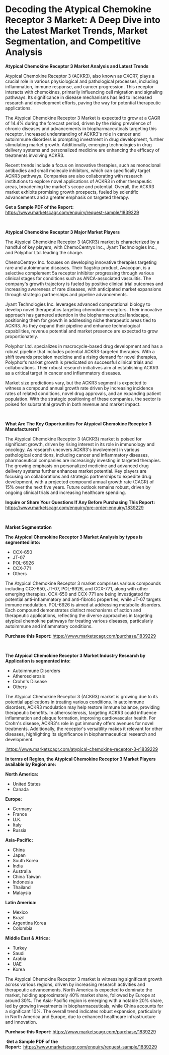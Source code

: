 <p><h1>Decoding the Atypical Chemokine Receptor 3 Market: A Deep Dive into the Latest Market Trends, Market Segmentation, and Competitive Analysis</h1></p><p><strong>Atypical Chemokine Receptor 3 Market Analysis and Latest Trends</strong></p>
<p><p>Atypical Chemokine Receptor 3 (ACKR3), also known as CXCR7, plays a crucial role in various physiological and pathological processes, including inflammation, immune response, and cancer progression. This receptor interacts with chemokines, primarily influencing cell migration and signaling pathways. Its significance in disease mechanisms has led to increased research and development efforts, paving the way for potential therapeutic applications.</p><p>The Atypical Chemokine Receptor 3 Market is expected to grow at a CAGR of 14.4% during the forecast period, driven by the rising prevalence of chronic diseases and advancements in biopharmaceuticals targeting this receptor. Increased understanding of ACKR3's role in cancer and autoimmune disorders is prompting investment in drug development, further stimulating market growth. Additionally, emerging technologies in drug delivery systems and personalized medicine are enhancing the efficacy of treatments involving ACKR3.</p><p>Recent trends include a focus on innovative therapies, such as monoclonal antibodies and small molecule inhibitors, which can specifically target ACKR3 pathways. Companies are also collaborating with research institutions to explore novel applications of ACKR3 in other therapeutic areas, broadening the market's scope and potential. Overall, the ACKR3 market exhibits promising growth prospects, fueled by scientific advancements and a greater emphasis on targeted therapy.</p></p>
<p><strong>Get a Sample PDF of the Report:&nbsp;</strong> <a href="https://www.marketscagr.com/enquiry/request-sample/1839229?utm_campaign=3170&utm_medium=2&utm_source=Github&utm_content=ia&utm_term=19042025&utm_id=atypical-chemokine-receptor-3">https://www.marketscagr.com/enquiry/request-sample/1839229</a></p>
<p>&nbsp;</p>
<p><strong>Atypical Chemokine Receptor 3 Major Market Players</strong></p>
<p><p>The Atypical Chemokine Receptor 3 (ACKR3) market is characterized by a handful of key players, with ChemoCentryx Inc., Jyant Technologies Inc., and Polyphor Ltd. leading the charge. </p><p>ChemoCentryx Inc. focuses on developing innovative therapies targeting rare and autoimmune diseases. Their flagship product, Avacopan, is a selective complement 5a receptor inhibitor progressing through various clinical stages for conditions such as ANCA-associated vasculitis. The company's growth trajectory is fueled by positive clinical trial outcomes and increasing awareness of rare diseases, with anticipated market expansions through strategic partnerships and pipeline advancements.</p><p>Jyant Technologies Inc. leverages advanced computational biology to develop novel therapeutics targeting chemokine receptors. Their innovative approach has garnered attention in the biopharmaceutical landscape, positioning them for growth in addressing niche therapeutic areas tied to ACKR3. As they expand their pipeline and enhance technological capabilities, revenue potential and market presence are expected to grow proportionately.</p><p>Polyphor Ltd. specializes in macrocycle-based drug development and has a robust pipeline that includes potential ACKR3-targeted therapies. With a shift towards precision medicine and a rising demand for novel therapies, Polyphor’s market growth is predicated on successful clinical trials and collaborations. Their robust research initiatives aim at establishing ACKR3 as a critical target in cancer and inflammatory diseases.</p><p>Market size predictions vary, but the ACKR3 segment is expected to witness a compound annual growth rate driven by increasing incidence rates of related conditions, novel drug approvals, and an expanding patient population. With the strategic positioning of these companies, the sector is poised for substantial growth in both revenue and market impact.</p></p>
<p>&nbsp;</p>
<p><strong>What Are The Key Opportunities For Atypical Chemokine Receptor 3 Manufacturers?</strong></p>
<p><p>The Atypical Chemokine Receptor 3 (ACKR3) market is poised for significant growth, driven by rising interest in its role in immunology and oncology. As research uncovers ACKR3's involvement in various pathological conditions, including cancer and inflammatory diseases, pharmaceutical companies are increasingly investing in targeted therapies. The growing emphasis on personalized medicine and advanced drug delivery systems further enhances market potential. Key players are focusing on collaborations and strategic partnerships to expedite drug development, with a projected compound annual growth rate (CAGR) of 15% over the next five years. Future outlook remains robust, driven by ongoing clinical trials and increasing healthcare spending.</p></p>
<p><strong>Inquire or Share Your Questions If Any Before Purchasing This Report:</strong> <a href="https://www.marketscagr.com/enquiry/pre-order-enquiry/1839229?utm_campaign=3170&utm_medium=2&utm_source=Github&utm_content=ia&utm_term=19042025&utm_id=atypical-chemokine-receptor-3">https://www.marketscagr.com/enquiry/pre-order-enquiry/1839229</a></p>
<p>&nbsp;</p>
<p><strong>Market Segmentation</strong></p>
<p><strong>The Atypical Chemokine Receptor 3 Market Analysis by types is segmented into:</strong></p>
<p><ul><li>CCX-650</li><li>JT-07</li><li>POL-6926</li><li>CCX-771</li><li>Others</li></ul></p>
<p><p>The Atypical Chemokine Receptor 3 market comprises various compounds including CCX-650, JT-07, POL-6926, and CCX-771, along with other emerging therapies. CCX-650 and CCX-771 are being investigated for potential anti-inflammatory and anti-fibrotic properties, while JT-07 targets immune modulation. POL-6926 is aimed at addressing metabolic disorders. Each compound demonstrates distinct mechanisms of action and therapeutic applications, reflecting the diverse approaches in targeting atypical chemokine pathways for treating various diseases, particularly autoimmune and inflammatory conditions.</p></p>
<p><strong>Purchase this Report:&nbsp;</strong><a href="https://www.marketscagr.com/purchase/1839229?utm_campaign=3170&utm_medium=2&utm_source=Github&utm_content=ia&utm_term=19042025&utm_id=atypical-chemokine-receptor-3">https://www.marketscagr.com/purchase/1839229</a></p>
<p>&nbsp;</p>
<p><strong>The Atypical Chemokine Receptor 3 Market Industry Research by Application is segmented into:</strong></p>
<p><ul><li>Autoimmune Disorders</li><li>Atherosclerosis</li><li>Crohn's Disease</li><li>Others</li></ul></p>
<p><p>The Atypical Chemokine Receptor 3 (ACKR3) market is growing due to its potential applications in treating various conditions. In autoimmune disorders, ACKR3 modulation may help restore immune balance, providing therapeutic benefits. In atherosclerosis, targeting ACKR3 could influence inflammation and plaque formation, improving cardiovascular health. For Crohn's disease, ACKR3's role in gut immunity offers avenues for novel treatments. Additionally, the receptor's versatility makes it relevant for other diseases, highlighting its significance in biopharmaceutical research and development.</p></p>
<p><a href="https://www.marketscagr.com/atypical-chemokine-receptor-3-r1839229?utm_campaign=3170&utm_medium=2&utm_source=Github&utm_content=ia&utm_term=19042025&utm_id=atypical-chemokine-receptor-3">&nbsp;https://www.marketscagr.com/atypical-chemokine-receptor-3-r1839229</a></p>
<p><strong>In terms of Region, the Atypical Chemokine Receptor 3 Market Players available by Region are:</strong></p>
<p>
    <p> <strong> North America: </strong>
        <ul>
            <li>United States</li>
            <li>Canada</li>
        </ul>
        </p> 
    <p> <strong> Europe: </strong>
        <ul>
            <li>Germany</li>
            <li>France</li>
            <li>U.K.</li>
            <li>Italy</li>
            <li>Russia</li>
        </ul>
        </p> 
    <p> <strong> Asia-Pacific: </strong>
        <ul>
            <li>China</li>
            <li>Japan</li>
            <li>South Korea</li>
            <li>India</li>
            <li>Australia</li>
            <li>China Taiwan</li>
            <li>Indonesia</li>
            <li>Thailand</li>
            <li>Malaysia</li>
        </ul>
        </p> 
    <p> <strong> Latin America: </strong>
        <ul>
            <li>Mexico</li>
            <li>Brazil</li>
            <li>Argentina Korea</li>
            <li>Colombia</li>
        </ul>
        </p> 
    <p> <strong> Middle East & Africa: </strong>
        <ul>
            <li>Turkey</li>
            <li>Saudi</li>
            <li>Arabia</li>
            <li>UAE</li>
            <li>Korea</li>
        </ul>
    </p>
    </p>
<p><p>The Atypical Chemokine Receptor 3 market is witnessing significant growth across various regions, driven by increasing research activities and therapeutic advancements. North America is expected to dominate the market, holding approximately 40% market share, followed by Europe at around 30%. The Asia-Pacific region is emerging with a notable 20% share, led by growing investments in biopharmaceuticals, while China accounts for a significant 10%. The overall trend indicates robust expansion, particularly in North America and Europe, due to enhanced healthcare infrastructure and innovation.</p></p>
<p><strong>Purchase this Report: </strong><a href="https://www.marketscagr.com/purchase/1839229?utm_campaign=3170&utm_medium=2&utm_source=Github&utm_content=ia&utm_term=19042025&utm_id=atypical-chemokine-receptor-3">https://www.marketscagr.com/purchase/1839229</a></p>
<p>&nbsp;<strong>Get a Sample PDF of the Report:&nbsp;&nbsp;</strong><a href="https://www.marketscagr.com/enquiry/request-sample/1839229?utm_campaign=3170&utm_medium=2&utm_source=Github&utm_content=ia&utm_term=19042025&utm_id=atypical-chemokine-receptor-3">https://www.marketscagr.com/enquiry/request-sample/1839229</a></p>
<p><strong></strong></p>
<p><p></p><p></p><p></p></p>